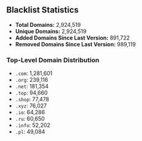 ## Blacklist Statistics

- **Total Domains:** 2,924,519
- **Unique Domains:** 2,924,519
- **Added Domains Since Last Version:** 891,722
- **Removed Domains Since Last Version:** 989,119

### Top-Level Domain Distribution

-  `.com`: 1,281,601
-  `.org`: 239,116
-  `.net`: 181,354
-  `.top`: 94,660
-  `.shop`: 77,478
-  `.xyz`: 76,027
-  `.io`: 64,286
-  `.ru`: 60,650
-  `.info`: 52,202
-  `.pl`: 49,084
